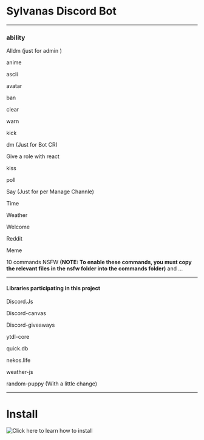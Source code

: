 # Sylvanas Discord Bot 
  ------------------------------------------------------------
### ability
 

Alldm (just for admin ) 

anime

ascii

avatar

ban 

clear

warn

kick 

dm (Just for Bot CR)

Give a role with react 

kiss

poll

Say (Just for per Manage Channle)

Time 

Weather

Welcome

Reddit

Meme

10 commands NSFW **(NOTE: To enable these commands, you must copy the relevant files in the nsfw folder into the commands folder)**
and ...

  ------------------------------------------------------------



#### Libraries participating in this project

Discord.Js

Discord-canvas

Discord-giveaways

ytdl-core

quick.db

nekos.life

weather-js

random-puppy (With a little change)

  ------------------------------------------------------------

# Install

![Click here to learn how to install ](https://amirzarei007.github.io/Sylvanas-Bot/)
